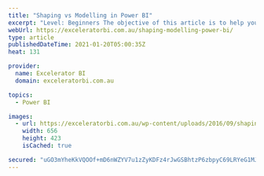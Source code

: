 ```yaml
---
title: "Shaping vs Modelling in Power BI"
excerpt: "Level: Beginners The objective of this article is to help you understand the differences between shaping your data (using Power Query) and modelling your data (using the modelling tools inside Power BI).  You will need to do both to build a robust Power BI report.  I first wrote this article [...]Read"
webUrl: https://exceleratorbi.com.au/shaping-modelling-power-bi/
type: article
publishedDateTime: 2021-01-20T05:00:35Z
heat: 131

provider:
  name: Excelerator BI
  domain: exceleratorbi.com.au

topics:
  - Power BI

images:
  - url: https://exceleratorbi.com.au/wp-content/uploads/2016/09/shaping-modelling.png
    width: 656
    height: 423
    isCached: true

secured: "uGO3mYheKkVQOOf+mD6nWZYV7u1zZyKDFz4rJwGSBhtzP6zbpyC69LRYeG1MJI3z4S9BOscEr24ETmnxBc1jL6uDVKJ7jCO9woC0wzlJtDfG90Vf0vY9vfe9FT/+vYiS1tEmlzU+UmCWKqazTqsYDbFbC6n84CtMg8ETzq8JYQR3mht9U23EBC0sTWCCdlj8jG6CM10Z0ZeQwHg0+oT6DmsvRY6tUNDpkuMTBOG2k2ZykEpEuoGrvZ1pju77KZDfG5sObW/YthbyGS/L5PqpgfXurNA+Ysqhzsw2SBNmtItf7e4GoO48INygebYUaqg4t4QxtxnWeu8Ck7vf9qIaR9TSF13Fkj2OPEmoTFicfCU=;ZRFGCxhTbmiY29dGEeDVHQ=="
---
```


